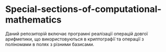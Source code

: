 # Special-sections-of-computational-mathematics

Даний репозиторій включає програмні реалізації операцій довгої арифметики, що використовуються в криптографії та операції з поліномами в полях з різними базисами.
